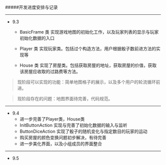 
#####开发进度安排与记录<br>

----------


* 9.3
	* BasicFrame 类
	实现游戏地图的初始化工作，以及玩家列表的显示与玩家初始化数据的入口

	* Player 类
实现玩家类。包括过个构造方法，用户根据骰子数前进方法的实现等<br>

	* House 类
	实现了房屋类。包括获取房屋的地址，获取房屋的价值，获取该房屋应收取的过路费等方法。<br>
	
> 现阶段可以实现的功能：简单地图格子的展示，以及多个用户的轮流循环前进。<br>

> 现阶段存在的问题：地图界面待完善，代码规范。<br>


----------


* 9.4
	* 进一步完善了Player类，House类
	* InitButtonAction
	实现与完善了初始化数据的输入与监听<br>
	* ButtonDiceAction
	实现了骰子的随机变化与指定数目的玩家的运动<br>
	* 购买房屋的颜色变换问题初步解决，有待完善<br>
	* 进一步美化界面，以及小组成员的界面整合<br>

-----------
* 9.5
